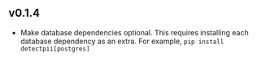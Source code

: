 ## v0.1.4  

* Make database dependencies optional. This requires installing each database dependency as an extra. For example, `pip install detectpii[postgres]`